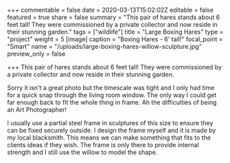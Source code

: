 +++
commentable = false
date = 2020-03-13T15:02:02Z
editable = false
featured = true
share = false
summary = "This pair of hares stands about 6 feet tall! They were commissioned by a private collector and now reside in their stunning garden."
tags = ["wildlife"]
title = "Large Boxing Hares"
type = "project"
weight = 5
[image]
caption = "Boxing Hares - 6' tall!"
focal_point = "Smart"
name = "/uploads/large-boxing-hares-willow-sculpture.jpg"
preview_only = false

+++
This pair of hares stands about 6 feet tall! They were commissioned by a private collector and now reside in their stunning garden.

Sorry it isn't a great photo but the timescale was tight and I only had time for a quick snap through the living room window. The only way I could get far enough back to fit the whole thing in frame. Ah the difficulties of being an Art Photographer!

I usually use a partial steel frame in sculptures of this size to ensure they can be fixed securely outside. I design the frame myself and it is made by my local blacksmith. This means we can make something that fits to the clients ideas if they wish. The frame is only there to provide internal strength and I still use the willow to model the shape.